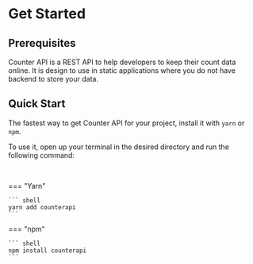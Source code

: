 # Get Started

## Prerequisites

Counter API is a REST API to help developers to keep their count data online. It is design to use in static applications
where you do not have backend to store your data.

## Quick Start

The fastest way to get Counter API for your project, install it with `yarn` or `npm`.

To use it, open up your terminal in the desired directory and run the following command:

<br/>


=== "Yarn"

    ``` shell
    yarn add counterapi
    ```

=== "npm"

    ``` shell
    npm install counterapi
    ```
